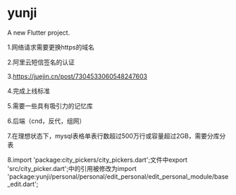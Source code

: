 # yunji

A new Flutter project.

1.网络请求需要更换https的域名

2.阿里云短信签名的认证

3.https://juejin.cn/post/7304533060548247603

4.完成上线标准

5.需要一些具有吸引力的记忆库

6.后端（cnd，反代，组网）

7.在理想状态下，mysql表格单表行数超过500万行或容量超过2GB，需要分库分表

8.import 'package:city_pickers/city_pickers.dart';文件中export 'src/city_picker.dart';中的引用被修改为import 'package:yunji/personal/personal/edit_personal/edit_personal_module/base_edit.dart';

